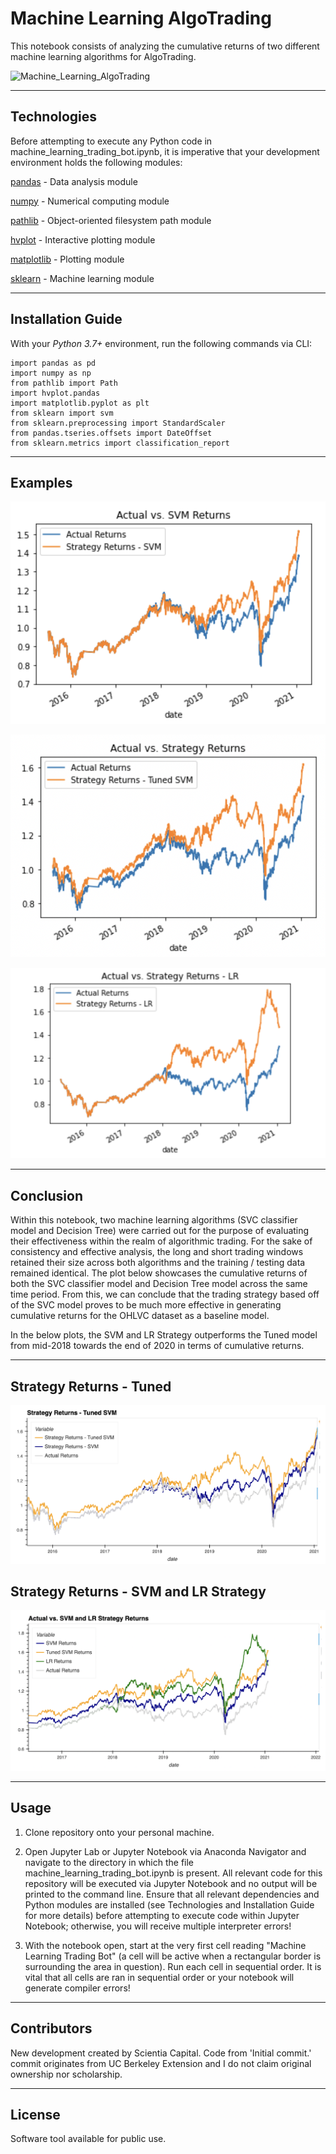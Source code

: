 # Machine Learning AlgoTrading

This notebook consists of analyzing the cumulative returns of two different machine learning algorithms for AlgoTrading.

![Machine_Learning_AlgoTrading](https://github.com/ScientiaCapital/Machine-Learning-AlgoTrading/blob/main/Images/AlgoBot.png)

---

## Technologies

Before attempting to execute any Python code in machine_learning_trading_bot.ipynb, it is imperative that your development environment holds the following modules:

[pandas](https://pandas.pydata.org/pandas-docs/stable/) - Data analysis module

[numpy](https://numpy.org/install/) - Numerical computing module

[pathlib](https://docs.python.org/3/library/pathlib.html) - Object-oriented filesystem path module

[hvplot](https://hvplot.holoviz.org/) - Interactive plotting module

[matplotlib](https://matplotlib.org/) - Plotting module

[sklearn](https://sklearn.org/) - Machine learning module

---

## Installation Guide

With your _Python 3.7+_ environment, run the following commands via CLI:

```
import pandas as pd
import numpy as np
from pathlib import Path
import hvplot.pandas
import matplotlib.pyplot as plt
from sklearn import svm
from sklearn.preprocessing import StandardScaler
from pandas.tseries.offsets import DateOffset
from sklearn.metrics import classification_report

```

---

## Examples

![Example_One](https://github.com/ScientiaCapital/Machine-Learning-AlgoTrading/blob/main/Images/Screen%20Shot%202021-07-05%20at%208.28.24%20PM.png)

![Example_Two](https://github.com/ScientiaCapital/Machine-Learning-AlgoTrading/blob/main/Images/Screen%20Shot%202021-07-05%20at%208.27.58%20PM.png)

![Example_Three](https://github.com/ScientiaCapital/Machine-Learning-AlgoTrading/blob/main/Images/Screen%20Shot%202021-07-05%20at%208.26.28%20PM.png)

---

## Conclusion

Within this notebook, two machine learning algorithms (SVC classifier model and Decision Tree) were carried out for the purpose of evaluating their effectiveness within the realm of algorithmic trading. For the sake of consistency and effective analysis, the long and short trading windows retained their size across both algorithms and the training / testing data remained identical. The plot below showcases the cumulative returns of both the SVC classifier model and Decision Tree model across the same time period. From this, we can conclude that the trading strategy based off of the SVC model proves to be much more effective in generating cumulative returns for the OHLVC dataset as a baseline model.

In the below plots, the SVM and LR Strategy outperforms the Tuned model from mid-2018 towards the end of 2020 in terms of cumulative returns.

---

## Strategy Returns - Tuned 

![Example_Three](https://github.com/ScientiaCapital/Machine-Learning-AlgoTrading/blob/main/Images/Screen%20Shot%202021-07-05%20at%208.27.35%20PM.png)


## Strategy Returns - SVM and LR Strategy 

![Example_Four](https://github.com/ScientiaCapital/Machine-Learning-AlgoTrading/blob/main/Images/Screen%20Shot%202021-07-05%20at%208.25.15%20PM.png)

---

## Usage

1. Clone repository onto your personal machine.

2. Open Jupyter Lab or Jupyter Notebook via Anaconda Navigator and navigate to the directory in which the file machine_learning_trading_bot.ipynb is present. All relevant code for this repository will be executed via Jupyter Notebook and no output will be printed to the command line. Ensure that all relevant dependencies and Python modules are installed (see Technologies and Installation Guide for more details) before attempting to execute code within Jupyter Notebook; otherwise, you will receive multiple interpreter errors!

3. With the notebook open, start at the very first cell reading "Machine Learning Trading Bot" (a cell will be active when a rectangular border is surrounding the area in question). Run each cell in sequential order. It is vital that all cells are ran in sequential order or your notebook will generate compiler errors!

---

## Contributors

New development created by Scientia Capital. Code from 'Initial commit.' commit originates from UC Berkeley Extension and I do not claim original ownership nor scholarship.

---

## License

Software tool available for public use. 
